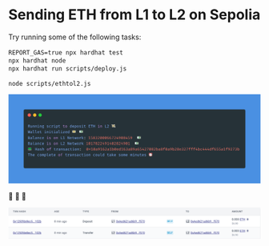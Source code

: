 # Sending ETH from L1 to L2 on Sepolia

Try running some of the following tasks:

```shell
REPORT_GAS=true npx hardhat test
npx hardhat node
npx hardhat run scripts/deploy.js
```

```
node scripts/ethtol2.js
```
![Terminal output](https://github.com/mrymg/zksync_l1_to_l2/blob/main/ss/terminal_output.png)

💸 💸 💸

![Transaction Screenshot](https://github.com/mrymg/zksync_l1_to_l2/blob/main/ss/ss_tx.png)

